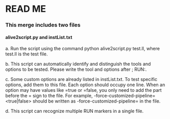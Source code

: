 # READ ME

### This merge includes two files
#### alive2script.py and instList.txt

a. Run the script using the command python alive2script.py test.ll, where test.ll is the test file.

b. This script can automatically identify and distinguish the tools and options to be tested. Please write the tool and options after ; RUN:.

c. Some custom options are already listed in instList.txt. To test specific options, add them to this file. Each option should occupy one line. When an option may have values like =true or =false, you only need to add the part before the = sign to the file. For example, -force-customized-pipeline=<true|false> should be written as -force-customized-pipeline= in the file.

d. This script can recognize multiple RUN markers in a single file.
